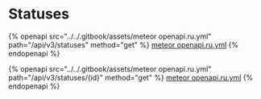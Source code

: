 # Statuses

{% openapi src="../../.gitbook/assets/meteor openapi.ru.yml" path="/api/v3/statuses" method="get" %}
[meteor openapi.ru.yml](<../../.gitbook/assets/meteor openapi.ru.yml>)
{% endopenapi %}

{% openapi src="../../.gitbook/assets/meteor openapi.ru.yml" path="/api/v3/statuses/{id}" method="get" %}
[meteor openapi.ru.yml](<../../.gitbook/assets/meteor openapi.ru.yml>)
{% endopenapi %}
